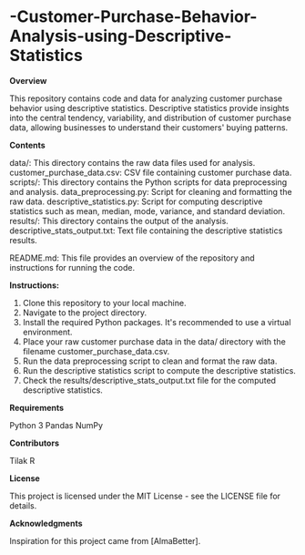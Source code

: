 # -Customer-Purchase-Behavior-Analysis-using-Descriptive-Statistics

**Overview**

This repository contains code and data for analyzing customer purchase behavior using descriptive statistics. Descriptive statistics provide insights into the central tendency, variability, and distribution of customer purchase data, allowing businesses to understand their customers' buying patterns.

**Contents**

data/: This directory contains the raw data files used for analysis.
customer_purchase_data.csv: CSV file containing customer purchase data.
scripts/: This directory contains the Python scripts for data preprocessing and analysis.
data_preprocessing.py: Script for cleaning and formatting the raw data.
descriptive_statistics.py: Script for computing descriptive statistics such as mean, median, mode, variance, and standard deviation.
results/: This directory contains the output of the analysis.
descriptive_stats_output.txt: Text file containing the descriptive statistics results.

README.md: This file provides an overview of the repository and instructions for running the code.

**Instructions:**

1. Clone this repository to your local machine.
2. Navigate to the project directory.
3. Install the required Python packages. It's recommended to use a virtual environment.
4. Place your raw customer purchase data in the data/ directory with the filename customer_purchase_data.csv.
5. Run the data preprocessing script to clean and format the raw data.
6. Run the descriptive statistics script to compute the descriptive statistics.
7. Check the results/descriptive_stats_output.txt file for the computed descriptive statistics.

**Requirements**

Python 3
Pandas
NumPy

**Contributors**

Tilak R

**License**

This project is licensed under the MIT License - see the LICENSE file for details.

**Acknowledgments**

Inspiration for this project came from [AlmaBetter].





